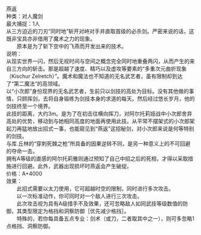 <title>燕返</title>
<meta name="GENERATOR" content="WinCHM">
<meta http-equiv="Content-Type" content="text/html; charset=gb2312">
<br>燕返 
<br>种类：对人魔剑 
<br>最大捕捉：1人 
<br>    从三方迫近的刀刃“同时地”斩开对峙对手并直取首级的必杀剑。严密来说的话，这既非宝具亦非借用了魔术之力的现象。
<br>　　原本是为了斩下空中的飞燕而开发出来的技术。
<br>说明： 
<br>    从现实世界一闪，然后无视时间与空间之概念完全同时地重叠两闪，从而产生的来自三方向的斩击。那是超越了速度、精巧以及虚攻等要素的“多重次元曲折现象（Kischur Zelretch）”。魔术和魔法也不知道的无名武艺者，虽有限制却到达了“第二魔法”的高领域。 
<br>    以“小次郎”身份现界的无名武艺者，生前只以剑技的高处为目标。没有其他做的事情，只顾挥剑，去将自身锻练为剑技本身的求道的每天。然后经过悠长岁月，他的剑技终至一个境界。 
<br>    此技的距离，大约3m。是为了在初击往横向挥刀，对阿尔托莉娅战中小次郎舍弃高处的优势，移动到与她相同高度的地面再使用此技。从平常不摆架式的小次郎架起刀再猛地放出招式一事，也能窥见到“燕返”这招秘剑，对小次郎来说是何等特别的剑技。 
<br>    与库.丘林的“穿刺死棘之枪”所具备的因果逆转不同，是另一种意义上的不可回避的夺命一击。 
<br>    拥有A等级的直感的阿尔托莉雅则通过预知了自己中招之后的死相，才得以采取措施进行回避。此外，武器出现损坏时燕返会产生破绽。
<br>价格：A+4000
<br>效果：
<br>　　此招式需要以太刀使用，它可超越时空的限制，同时进行多次攻击。
<br>　　以一次标准动作，你可同时对一个敌人进行三次攻击。
<br>　　此次攻击视为具有A级措手不及效果，还可忽略敌人如同武技等级数值的防御，其类型限定为格挡和洞察防御［优先减少格挡］。
<br>　　特殊的，若你每具备五点专业：剑术（或刀，二者取其中之一），则可多忽略1点格挡、洞察防御。
<br>    
<br>
<br>